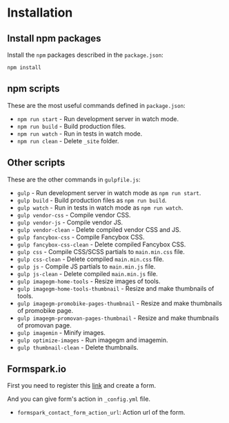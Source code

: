 # Installation

## Install npm packages

Install the `npm` packages described in the `package.json`:

`npm install`

## npm scripts

These are the most useful commands defined in `package.json`:

- `npm run start` - Run development server in watch mode.
- `npm run build` - Build production files.
- `npm run watch` - Run in tests in watch mode.
- `npm run clean` - Delete `_site` folder.

## Other scripts

These are the other commands in `gulpfile.js`:

- `gulp` - Run development server in watch mode as `npm run start`.
- `gulp build` - Build production files as `npm run build`.
- `gulp watch` - Run in tests in watch mode as `npm run watch`.
- `gulp vendor-css` - Compile vendor CSS.
- `gulp vendor-js` - Compile vendor JS.
- `gulp vendor-clean` - Delete compiled vendor CSS and JS.
- `gulp fancybox-css` - Compile Fancybox CSS.
- `gulp fancybox-css-clean` - Delete compiled Fancybox CSS.
- `gulp css` - Compile CSS/SCSS partials to `main.min.css` file.
- `gulp css-clean` - Delete compiled `main.min.css` file.
- `gulp js` - Compile JS partials to `main.min.js` file.
- `gulp js-clean` - Delete compiled `main.min.js` file.
- `gulp imagegm-home-tools` - Resize images of tools.
- `gulp imagegm-home-tools-thumbnail` - Resize and make thumbnails of tools.
- `gulp imagegm-promobike-pages-thumbnail` - Resize and make thumbnails of promobike page.
- `gulp imagegm-promovan-pages-thumbnail` - Resize and make thumbnails of promovan page.
- `gulp imagemin` - Minify images.
- `gulp optimize-images` - Run imagegm and imagemin.
- `gulp thumbnail-clean` - Delete thumbnails.

## Formspark.io

First you need to register this [link](https://formspark.io/) and create a form.

And you can give form's action in `_config.yml` file.

- `formspark_contact_form_action_url`: Action url of the form.
